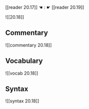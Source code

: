 [[reader 20.17]] ☚ : ☛ [[reader 20.19]]

![[20.18]]

## Commentary

![[commentary 20.18]]

## Vocabulary

![[vocab 20.18]]

## Syntax

![[syntax 20.18]]

